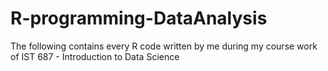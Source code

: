 # R-programming-DataAnalysis
The following contains every R code written by me during my course work of IST 687 - Introduction to Data Science
